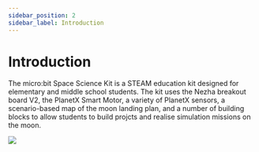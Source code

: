 ```yaml
---
sidebar_position: 2
sidebar_label: Introduction
---
```


# Introduction

The micro:bit Space Science Kit is a STEAM education kit designed for elementary and middle school students. The kit uses the Nezha breakout board V2, the PlanetX Smart Motor, a variety of PlanetX sensors, a scenario-based map of the moon landing plan, and a number of building blocks to allow students to build projcts and realise simulation missions on the moon.

![](https://wiki-media-ef.oss-cn-hongkong.aliyuncs.com/docs/microbit/building-blocks/microbit-space-science-kit/images/microbit-space-science-kit-introduction.png)
